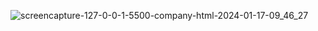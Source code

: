 
![screencapture-127-0-0-1-5500-company-html-2024-01-17-09_46_27](https://github.com/Mohammadnoorcse/project-simple/assets/97885339/a763c334-f276-42ab-9f1d-e0bd1eca97ba)
